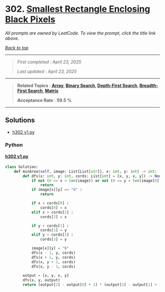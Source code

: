 # 302. [Smallest Rectangle Enclosing Black Pixels](<https://leetcode.com/problems/smallest-rectangle-enclosing-black-pixels>)

*All prompts are owned by LeetCode. To view the prompt, click the title link above.*

*[Back to top](<../README.md>)*

------

> *First completed : April 23, 2025*
>
> *Last updated : April 23, 2025*

------

> **Related Topics** : **[Array](<by_topic/Array.md>), [Binary Search](<by_topic/Binary Search.md>), [Depth-First Search](<by_topic/Depth-First Search.md>), [Breadth-First Search](<by_topic/Breadth-First Search.md>), [Matrix](<by_topic/Matrix.md>)**
>
> **Acceptance Rate** : **59.5 %**

------

## Solutions

- [h302 v1.py](<../my-submissions/h302 v1.py>)
### Python
#### [h302 v1.py](<../my-submissions/h302 v1.py>)
```Python
class Solution:
    def minArea(self, image: List[List[str]], x: int, y: int) -> int:
        def dfs(x: int, y: int, cords: List[int] = [x, y, x, y]) -> None :
            if not (0 <= x < len(image)) or not (0 <= y < len(image[0])) :
                return
            if image[x][y] == "0" :
                return

            if x < cords[0] :
                cords[0] = x
            elif x > cords[2] :
                cords[2] = x

            if y < cords[1] :
                cords[1] = y
            elif y > cords[3] :
                cords[3] = y

            image[x][y] = "0"
            dfs(x - 1, y, cords)
            dfs(x + 1, y, cords)
            dfs(x, y + 1, cords)
            dfs(x, y - 1, cords)
        
        output = [x, y, x, y]
        dfs(x, y, output)
        return (output[2] - output[0] + 1) * (output[3] - output[1] + 1)
```

